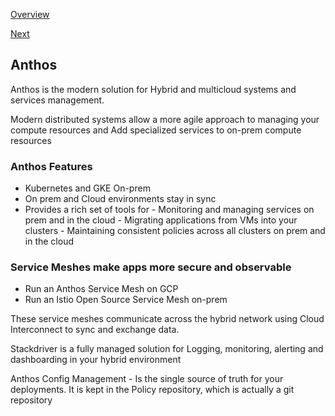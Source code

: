 [Overview](https://github.com/paulowe/gcp/blob/main/readme.md)

[Next](https://github.com/paulowe/gcp/blob/main/app-engine.md)
## Anthos
 Anthos is the modern solution for Hybrid and multicloud systems and services management. 
 
 Modern distributed systems allow a more agile approach to managing your compute resources  and 
 Add specialized services to on-prem compute resources
 
 ### Anthos Features
- Kubernetes and GKE On-prem 
- On prem and Cloud environments stay in sync
- Provides a rich set of tools for 
      - Monitoring and managing services on prem and in the cloud
      - Migrating applications from VMs into your clusters
      - Maintaining consistent policies across all clusters on prem and in the cloud

 ### Service Meshes make apps more secure and observable
 - Run an Anthos Service Mesh on GCP
 - Run an Istio Open Source Service Mesh on-prem
 
These service meshes communicate across the hybrid network using Cloud Interconnect to sync and exchange data.

Stackdriver is a fully managed solution for Logging, monitoring, alerting and dashboarding in your hybrid environment

Anthos Config Management - Is the single source of truth for your deployments. It is kept in the Policy repository, which is actually a git repository
